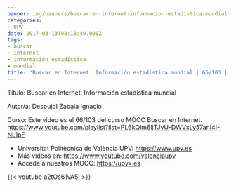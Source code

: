 ```yaml
---
banner: img/banners/buscar-en-internet-informacion-estadistica-mundial-66-103-upv.jpg
categories:
- UPV
date: 2017-03-13T08:18:49.000Z
tags:
- buscar
- internet
- información estadística
- mundial
title: 'Buscar en Internet. Información estadística mundial | 66/103 | UPV'
---
```


Título: Buscar en Internet. Información estadística mundial

Autor/a: Despujol Zabala Ignacio

Curso: Este vídeo es el 66/103 del curso MOOC Buscar en Internet. https://www.youtube.com/playlist?list=PL6kQim6ljTJvU-DWVxLy57ani4I-NL1pF 



+ Universitat Politècnica de València UPV: https://www.upv.es
+ Más vídeos en: https://www.youtube.com/valenciaupv
+ Accede a nuestros MOOC: https://upvx.es

{{< youtube a2tOs61vA5I >}}
